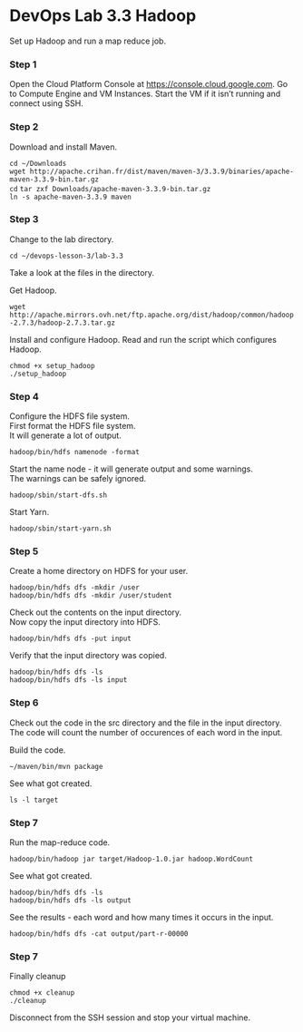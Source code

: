 # DevOps Lab 3.3 Hadoop

Set up Hadoop and run a map reduce job.

### Step 1

Open the Cloud Platform Console at https://console.cloud.google.com. Go to Compute Engine and VM Instances. Start the VM if it isn’t running and connect using SSH.

### Step 2

Download and install Maven.

`cd ~/Downloads`  
`wget http://apache.crihan.fr/dist/maven/maven-3/3.3.9/binaries/apache-maven-3.3.9-bin.tar.gz`  
`cd`
`tar zxf Downloads/apache-maven-3.3.9-bin.tar.gz`  
`ln -s apache-maven-3.3.9 maven`  

### Step 3

Change to the lab directory.

`cd ~/devops-lesson-3/lab-3.3`  

 Take a look at the files in the directory.

Get Hadoop.

`wget http://apache.mirrors.ovh.net/ftp.apache.org/dist/hadoop/common/hadoop-2.7.3/hadoop-2.7.3.tar.gz`  

 Install and configure Hadoop.
 Read and run the script which configures Hadoop.

`chmod +x setup_hadoop`  
`./setup_hadoop`  

### Step 4

Configure the HDFS file system.  
First format the HDFS file system.  
It will generate a lot of output.  

`hadoop/bin/hdfs namenode -format`  

Start the name node - it will generate output and some warnings.  
The warnings can be safely ignored.  

`hadoop/sbin/start-dfs.sh`  

Start Yarn.  

`hadoop/sbin/start-yarn.sh`  

### Step 5

Create a home directory on HDFS for your user.  

`hadoop/bin/hdfs dfs -mkdir /user`  
`hadoop/bin/hdfs dfs -mkdir /user/student`  

Check out the contents on the input directory.  
Now copy the input directory into HDFS.  

`hadoop/bin/hdfs dfs -put input`  

Verify that the input directory was copied.  

`hadoop/bin/hdfs dfs -ls`  
`hadoop/bin/hdfs dfs -ls input`  

### Step 6

Check out the code in the src directory and the file in the input directory.
The code will count the number of occurences of each word in the input.

Build the code.

`~/maven/bin/mvn package`  

See what got created.  

`ls -l target`  

### Step 7

Run the map-reduce code.  

`hadoop/bin/hadoop jar target/Hadoop-1.0.jar hadoop.WordCount`  

See what got created.

`hadoop/bin/hdfs dfs -ls`  
`hadoop/bin/hdfs dfs -ls output`  

See the results - each word and how many times it occurs in the input.

`hadoop/bin/hdfs dfs -cat output/part-r-00000`  

### Step 7

Finally cleanup

`chmod +x cleanup`  
`./cleanup`  

Disconnect from the SSH session and stop your virtual machine.
